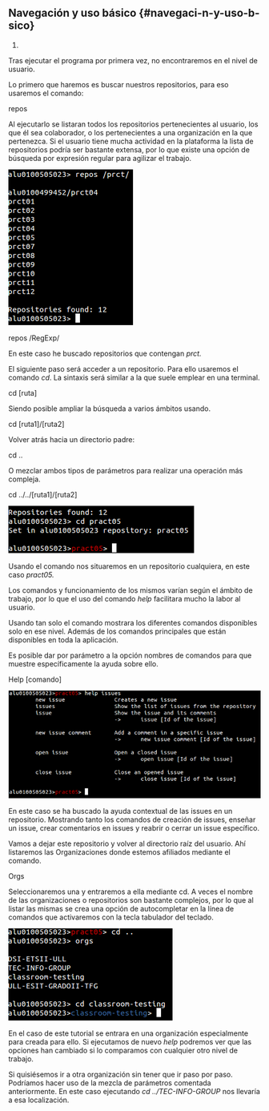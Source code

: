 ## Navegación y uso básico {#navegaci-n-y-uso-b-sico}

1.  

Tras ejecutar el programa por primera vez, no encontraremos en el nivel de usuario.

Lo primero que haremos es buscar nuestros repositorios, para eso usaremos el comando:

repos

Al ejecutarlo se listaran todos los repositorios pertenecientes al usuario, los que él sea colaborador, o los pertenecientes a una organización en la que pertenezca. Si el usuario tiene mucha actividad en la plataforma la lista de repositorios podría ser bastante extensa, por lo que existe una opción de búsqueda por expresión regular para agilizar el trabajo.

![](../assets/tutorial.png)

repos /RegExp/

En este caso he buscado repositorios que contengan _prct._

El siguiente paso será acceder a un repositorio. Para ello usaremos el comando _cd_. La sintaxis será similar a la que suele emplear en una terminal.

cd [ruta]

Siendo posible ampliar la búsqueda a varios ámbitos usando.

cd [ruta1]/[ruta2]

Volver atrás hacia un directorio padre:

cd ..

O mezclar ambos tipos de parámetros para realizar una operación más compleja.

cd ../../[ruta1]/[ruta2]

![](../assets/tutorial2.png)

Usando el comando nos situaremos en un repositorio cualquiera, en este caso _pract05._

Los comandos y funcionamiento de los mismos varían según el ámbito de trabajo, por lo que el uso del comando _help_ facilitara mucho la labor al usuario.

Usando tan solo el comando mostrara los diferentes comandos disponibles solo en ese nivel. Además de los comandos principales que están disponibles en toda la aplicación.

Es posible dar por parámetro a la opción nombres de comandos para que muestre específicamente la ayuda sobre ello.

Help [comando]

![](../assets/tutorial3.png)

En este caso se ha buscado la ayuda contextual de las issues en un repositorio. Mostrando tanto los comandos de creación de issues, enseñar un issue, crear comentarios en issues y reabrir o cerrar un issue específico.

Vamos a dejar este repositorio y volver al directorio raíz del usuario. Ahí listaremos las Organizaciones donde estemos afiliados mediante el comando.

Orgs

Seleccionaremos una y entraremos a ella mediante cd. A veces el nombre de las organizaciones o repositorios son bastante complejos, por lo que al listar las mismas se crea una opción de autocompletar en la línea de comandos que activaremos con la tecla tabulador del teclado.

![](../assets/tutorial4.png)

En el caso de este tutorial se entrara en una organización especialmente para creada para ello. Si ejecutamos de nuevo _help_ podremos ver que las opciones han cambiado si lo comparamos con cualquier otro nivel de trabajo.

Si quisiésemos ir a otra organización sin tener que ir paso por paso. Podríamos hacer uso de la mezcla de parámetros comentada anteriormente. En este caso ejecutando _cd ../TEC-INFO-GROUP_ nos llevaría a esa localización.